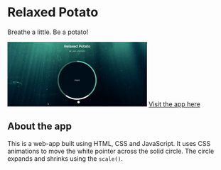 # Relaxed Potato
Breathe a little. Be a potato!

![Relaxed Potato](RelaxedPotato.gif)
[Visit the app here](https://anniechakraborty.github.io/relaxed-potato/)

## About the app

This is a web-app built using HTML, CSS and JavaScript. It uses CSS animations to move the white pointer across the solid circle. The circle expands and shrinks using the `scale()`.